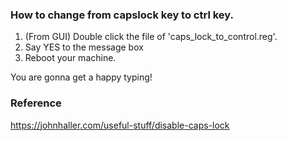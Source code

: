 ### How to change from capslock key to ctrl key.
1. (From GUI) Double click the file of 'caps_lock_to_control.reg'.
2. Say YES to the message box
3. Reboot your machine.

You are gonna get a happy typing!


### Reference
https://johnhaller.com/useful-stuff/disable-caps-lock
